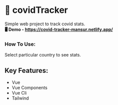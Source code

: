 # 🦠 covidTracker

Simple web project to track covid stats. <br>
__🖥 Demo - https://covid-tracker-mansur.netlify.app/__

### How To Use:
Select particular country to see stats.

## Key Features:
- Vue
- Vue Components
- Vue Cli
- Tailwind
